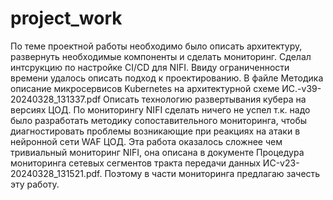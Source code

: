 ﻿# project_work

По теме проектной работы необходимо было описать архитектуру,
развернуть необходимые компоненты и сделать мониторинг.
Сделал интсрукцию по настройке CI/CD для NIFI.
Ввиду ограниченности времени удалось описать подход к проектированию.
В файле Методика описание микросервисов Kubernetes на архитектурной схеме ИС.-v39-20240328_131337.pdf
Описать технологию развертывания кубера на версиях ЦОД.
По мониторингу NIFI сделать ничего не успел т.к. надо было разработать 
методику  сопоставительного мониторинга, 
чтобы диагностировать проблемы возникающие при реакциях на атаки в нейронной сети WAF ЦОД.
Эта работа оказалось сложнее чем тривиальный мониторинг NIFI, она описана в документе
Процедура мониторинга сетевых сегментов тракта передачи данных ИС-v23-20240328_131521.pdf.
Поэтому в части мониторинга предлагаю зачесть эту работу.

